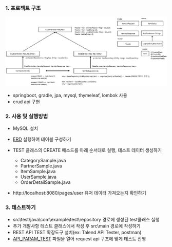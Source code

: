 
### 1. 프로젝트 구조

![diagram](/diagram1.PNG)

- springboot, gradle, jpa, mysql, thymeleaf, lombok 사용
- crud api 구현

### 2. 사용 및 실행방법

- MySQL 설치
- [ERD](/erd_script.txt) 실행하여 테이블 구성하기
- TEST 클래스의 CREATE 메소드를 아래 순서대로 실행, 테스트 데이터 생성하기 
	- CategorySample.java
	- PartnerSample.java
	- ItemSample.java
	- UserSample.java
	- OrderDetailSample.java

- http://localhost:8080/pages/user 유저 데이터 가져오는지 확인하기

### 3. 테스트하기

- src\test\java\com\example\test\repository 경로에 생성된 test클래스 실행
- 추가 개발사항 테스트 클래스에서 작성 후 src\main 경로에 작성하기
- REST API TEST 확장도구 설치(ex: Talend API Tester, postman)
- [API_PARAM_TEST](/restapiParam.txt) 파일을 열어 request api 구조에 맞게 테스트 진행
 

